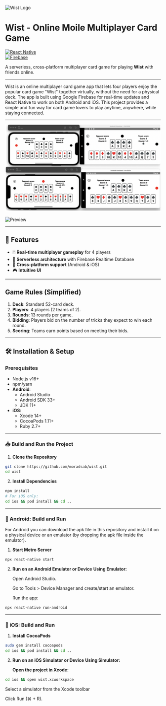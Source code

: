 ![Wist Logo](https://img.icons8.com/color/96/000000/cards.png)

# Wist - Online Moile Multiplayer Card Game  
[![React Native](https://img.shields.io/badge/React%20Native-0.69-blue)](https://reactnative.dev/)  
[![Firebase](https://img.shields.io/badge/Firebase-Realtime%20Database-orange)](https://firebase.google.com/)  

A serverless, cross-platform multiplayer card game for playing **Wist** with friends online.  

---

Wist is an online multiplayer card game app that lets four players enjoy the popular card game "Wist" together virtually, without the need for a physical deck. The app is built using Google Firebase for real-time updates and React Native to work on both Android and iOS. This project provides a simple and fun way for card game lovers to play anytime, anywhere, while staying connected.

---

![Wist Screenshot](./wist_screenshot.png)

![Preview](/preview.gif)

---

## 🎯 Features  
- 🃏 **Real-time multiplayer gameplay** for 4 players  
- 🔄 **Serverless architecture** with Firebase Realtime Database  
- 📱 **Cross-platform support** (Android & iOS)  
- 🎮 **Intuitive UI**

---

## Game Rules (Simplified)  
1. **Deck**: Standard 52-card deck.  
2. **Players**: 4 players (2 teams of 2).  
3. **Rounds**: 13 rounds per game.  
4. **Bidding**: Players bid on the number of tricks they expect to win each round.  
5. **Scoring**: Teams earn points based on meeting their bids.  

---

## 🛠️ Installation & Setup  

### Prerequisites  
- Node.js v16+  
- npm/yarn  
- **Android**:  
  - Android Studio  
  - Android SDK 33+  
  - JDK 11+  
- **iOS**:  
  - Xcode 14+  
  - CocoaPods 1.11+  
  - Ruby 2.7+  

---

### 📥 Build and Run the Project


1. **Clone the Repository**
```bash
git clone https://github.com/moradsab/wist.git
cd wist
```

2. **Install Dependencies**
```bash
npm install
# For iOS only:
cd ios && pod install && cd ..
```

---

### 🤖 Android: Build and Run

  For Android you can download the apk file in this repository and install it on a physical device or an emulator (by dropping the apk file inside the emulator).

1. **Start Metro Server**
```bash
npx react-native start
```

2. **Run on an Android Emulator or Device**
  **Using Emulator:**
  
    Open Android Studio.
    
    Go to Tools > Device Manager and create/start an emulator.
    
    Run the app:

```bash
npx react-native run-android
```
---

### **🍎 iOS: Build and Run**  

1. **Install CocoaPods**
```bash
sudo gem install cocoapods
cd ios && pod install && cd ..
```

2. **Run on an iOS Simulator or Device**
**Using Simulator:**

   **Open the project in Xcode:**

```bash
cd ios && open wist.xcworkspace
```

   Select a simulator from the Xcode toolbar

   Click Run (⌘ + R).
      
  

